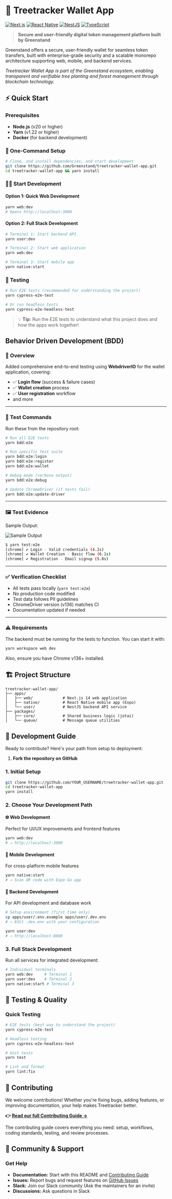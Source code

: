 # 🌳 Treetracker Wallet App

[![Next.js](https://img.shields.io/badge/Next.js-14+-black?style=flat-square&logo=next.js)](https://nextjs.org/)
[![React Native](https://img.shields.io/badge/React%20Native-Expo-000020?style=flat-square&logo=expo)](https://expo.dev/)
[![NestJS](https://img.shields.io/badge/NestJS-Backend-E0234E?style=flat-square&logo=nestjs)](https://nestjs.com/)
[![TypeScript](https://img.shields.io/badge/TypeScript-5+-3178C6?style=flat-square&logo=typescript)](https://typescriptlang.org/)

> **Secure and user-friendly digital token management platform built by
> Greenstand**

Greenstand offers a secure, user-friendly wallet for seamless token transfers,
built with enterprise-grade security and a scalable monorepo architecture
supporting web, mobile, and backend services.

_Treetracker Wallet App is part of the Greenstand ecosystem, enabling
transparent and verifiable tree planting and forest management through
blockchain technology._

## ⚡ Quick Start

### Prerequisites

- **Node.js** (v20 or higher)
- **Yarn** (v1.22 or higher)
- **Docker** (for backend development)

### 🚀 One-Command Setup

```bash
# Clone, and install dependencies, and start development
git clone https://github.com/Greenstand/treetracker-wallet-app.git
cd treetracker-wallet-app && yarn install
```

### 🏃‍♂️ Start Development

#### Option 1: Quick Web Development

```bash
yarn web:dev
# Opens http://localhost:3000
```

#### Option 2: Full Stack Development

```bash
# Terminal 1: Start backend API
yarn user:dev

# Terminal 2: Start web application
yarn web:dev

# Terminal 3: Start mobile app
yarn native:start
```

### 🧪 Testing

```bash
# Run E2E tests (recommended for understanding the project)
yarn cypress-e2e-test

# Or run headless tests
yarn cypress-e2e-headless-test
```

> 💡 **Tip:** Run the E2E tests to understand what this project does and how the
> apps work together!

## Behavior Driven Development (BDD)

### 🚀 Overview

Added comprehensive end-to-end testing using **WebdriverIO** for the wallet application, covering:

  * ✅ **Login flow** (success & failure cases)
  * ✅ **Wallet creation** process
  * ✅ **User registration** workflow
  * and more

-----

### 🧪 Test Commands

Run these from the repository root:

```bash
# Run all E2E tests
yarn bdd:e2e

# Run specific test suite
yarn bdd:e2e:login
yarn bdd:e2e:register
yarn bdd:e2e:wallet

# Debug mode (verbose output)
yarn bdd:e2e:debug

# Update ChromeDriver (if tests fail)
yarn bdd:e2e:update-driver
```

-----

### 🖼️ Test Evidence

Sample Output:

![Sample Output](https://github.com/user-attachments/assets/456c64cf-b92f-4030-bf96-7b56bfdaa800)

```bash
$ yarn test:e2e
[chrome] ✔ Login - Valid credentials (4.2s)
[chrome] ✔ Wallet Creation - Basic flow (6.1s)
[chrome] ✔ Registration - Email signup (5.8s)
```

-----

### ✅ Verification Checklist

  * All tests pass locally (`yarn test:e2e`)
  * No production code modified
  * Test data follows PII guidelines
  * ChromeDriver version (v136) matches CI
  * Documentation updated if needed

-----

### ⚠️ Requirements

The backend must be running for the tests to function. You can start it with:

```bash
yarn workspace web dev
```

Also, ensure you have Chrome v136+ installed.



## 🏗️ Project Structure

```
treetracker-wallet-app/
├── apps/
│   ├── web/             # Next.js 14 web application
│   ├── native/          # React Native mobile app (Expo)
│   └── user/            # NestJS backend API service
├── packages/
│   ├── core/            # Shared business logic (jotai)
│   └── queue/           # Message queue utilities
```

## 🚀 Development Guide

Ready to contribute? Here's your path from setup to deployment:

1. **Fork the repository on GitHub**

### 1. Initial Setup

```bash
git clone https://github.com/YOUR_USERNAME/treetracker-wallet-app.git
cd treetracker-wallet-app
yarn install
```

### 2. Choose Your Development Path

#### 🌐 **Web Development**

Perfect for UI/UX improvements and frontend features

```bash
yarn web:dev
# → http://localhost:3000
```

#### 📱 **Mobile Development**

For cross-platform mobile features

```bash
yarn native:start
# → Scan QR code with Expo Go app
```

#### 🔧 **Backend Development**

For API development and database work

```bash
# Setup environment (first time only)
cp apps/user/.env.example apps/user/.dev.env
# → Edit .dev.env with your configuration

yarn user:dev
# → http://localhost:8080
```

### 3. Full Stack Development

Run all services for integrated development:

```bash
# Individual terminals
yarn web:dev     # Terminal 1
yarn user:dev    # Terminal 2
yarn native:start # Terminal 3
```

## 🧪 Testing & Quality

### Quick Testing

```bash
# E2E tests (best way to understand the project)
yarn cypress-e2e-test

# Headless testing
yarn cypress-e2e-headless-test

# Unit tests
yarn test

# Lint and format
yarn lint:fix
```

## 🤝 Contributing

We welcome contributions! Whether you're fixing bugs, adding features, or
improving documentation, your help makes Treetracker better.

**👉 [Read our full Contributing Guide →](./CONTRIBUTING.md)**

The contributing guide covers everything you need: setup, workflows, coding
standards, testing, and review processes.

## 🤝 Community & Support

### **Get Help**

- **Documentation:** Start with this README and
  [Contributing Guide](./CONTRIBUTING.md)
- **Issues:** Report bugs and request features on
  [GitHub Issues](https://github.com/Greenstand/treetracker-wallet-app/issues)
- **Slack:** Join our Slack community (Ask the maintainers for an invite)
- **Discussions:** Ask questions in Slack

<!-- trigger -->
